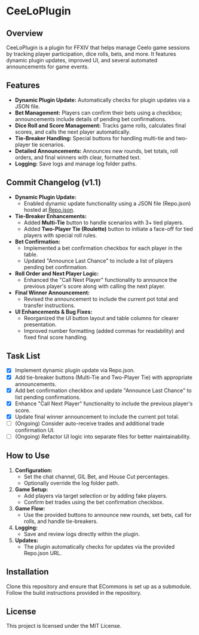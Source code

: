 # CeeLoPlugin

## Overview
CeeLoPlugin is a plugin for FFXIV that helps manage Ceelo game sessions by tracking player participation, dice rolls, bets, and more. It features dynamic plugin updates, improved UI, and several automated announcements for game events.

## Features
- **Dynamic Plugin Update:** Automatically checks for plugin updates via a JSON file.
- **Bet Management:** Players can confirm their bets using a checkbox; announcements include details of pending bet confirmations.
- **Dice Roll and Score Management:** Tracks game rolls, calculates final scores, and calls the next player automatically.
- **Tie-Breaker Handling:** Special buttons for handling multi-tie and two-player tie scenarios.
- **Detailed Announcements:** Announces new rounds, bet totals, roll orders, and final winners with clear, formatted text.
- **Logging:** Save logs and manage log folder paths.

## Commit Changelog (v1.1)
- **Dynamic Plugin Update:**  
  - Enabled dynamic update functionality using a JSON file (Repo.json) hosted at [Repo.json](https://raw.githubusercontent.com/SetsuaD/CeeLoPlugin/master/Repo.json).
- **Tie-Breaker Enhancements:**  
  - Added **Multi-Tie** button to handle scenarios with 3+ tied players.  
  - Added **Two-Player Tie (Roulette)** button to initiate a face-off for tied players with special roll rules.
- **Bet Confirmation:**  
  - Implemented a bet confirmation checkbox for each player in the table.  
  - Updated "Announce Last Chance" to include a list of players pending bet confirmation.
- **Roll Order and Next Player Logic:**  
  - Enhanced the "Call Next Player" functionality to announce the previous player's score along with calling the next player.
- **Final Winner Announcement:**  
  - Revised the announcement to include the current pot total and transfer instructions.
- **UI Enhancements & Bug Fixes:**  
  - Reorganized the UI button layout and table columns for clearer presentation.  
  - Improved number formatting (added commas for readability) and fixed final score handling.

## Task List
- [x] Implement dynamic plugin update via Repo.json.
- [x] Add tie-breaker buttons (Multi-Tie and Two-Player Tie) with appropriate announcements.
- [x] Add bet confirmation checkbox and update "Announce Last Chance" to list pending confirmations.
- [x] Enhance "Call Next Player" functionality to include the previous player's score.
- [x] Update final winner announcement to include the current pot total.
- [ ] (Ongoing) Consider auto-receive trades and additional trade confirmation UI.
- [ ] (Ongoing) Refactor UI logic into separate files for better maintainability.

## How to Use
1. **Configuration:**  
   - Set the chat channel, GIL Bet, and House Cut percentages.  
   - Optionally override the log folder path.
2. **Game Setup:**  
   - Add players via target selection or by adding fake players.  
   - Confirm bet trades using the bet confirmation checkbox.
3. **Game Flow:**  
   - Use the provided buttons to announce new rounds, set bets, call for rolls, and handle tie-breakers.
4. **Logging:**  
   - Save and review logs directly within the plugin.
5. **Updates:**  
   - The plugin automatically checks for updates via the provided Repo.json URL.

## Installation
Clone this repository and ensure that ECommons is set up as a submodule. Follow the build instructions provided in the repository.

## License
This project is licensed under the MIT License.
